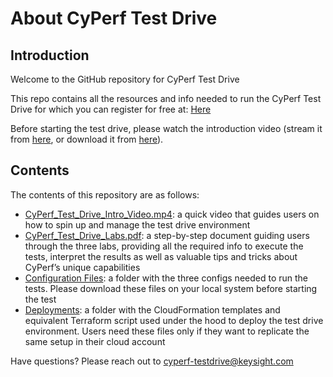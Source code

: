 # About CyPerf Test Drive
<!-- blank line -->
## Introduction

Welcome to the GitHub repository for CyPerf Test Drive

This repo contains all the resources and info needed to run the CyPerf Test Drive for which you can register for free at: [Here](https://www.keysight.com/zz/en/products/network-test/cloud-test/cyperf.html)

Before starting the test drive, please watch the introduction video (stream it from [here](https://keysighttech-my.sharepoint.com/personal/a-joseph_dupre_keysight_com/_layouts/15/onedrive.aspx?id=%2Fpersonal%2Fa%2Djoseph%5Fdupre%5Fkeysight%5Fcom%2FDocuments%2FVideos%2F2022%2F2022%2D02%2FCyPerf%20Test%20Drive%20Intro%20Video%2Emp4&parent=%2Fpersonal%2Fa%2Djoseph%5Fdupre%5Fkeysight%5Fcom%2FDocuments%2FVideos%2F2022%2F2022%2D02&wdLOR=c76F74D14%2D0CAA%2D2C4A%2D8FC1%2D9080CAD6ADD1), or download it from [here](CyPerf_Test_Drive_Intro_Video.mp4)).

## Contents

The contents of this repository are as follows:
-   [CyPerf_Test_Drive_Intro_Video.mp4](CyPerf_Test_Drive_Intro_Video.mp4): a quick video that guides users on how to spin up and manage the test drive environment
-	[CyPerf_Test_Drive_Labs.pdf](CyPerf_Test_Drive_Labs.pdf): a step-by-step document guiding users through the three labs, providing all the required info to execute the tests, interpret the results as well as valuable tips and tricks about CyPerf’s unique capabilities
-	[Configuration Files](Configuration_Files): a folder with the three configs needed to run the tests. Please download these files on your local system before starting the test
-	[Deployments](Deployments): a folder with the CloudFormation templates and equivalent Terraform script used under the hood to deploy the test drive environment. Users need these files only if they want to replicate the same setup in their cloud account


Have questions? Please reach out to [cyperf-testdrive@keysight.com](cyperf-testdrive@keysight.com)
